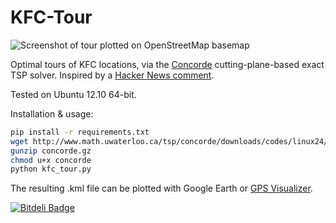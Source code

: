 KFC-Tour
========
![Screenshot of tour plotted on OpenStreetMap basemap](http://i.imgur.com/20Mg7YI.png)

Optimal tours of KFC locations, via the [Concorde](http://www.math.uwaterloo.ca/tsp/concorde/index.html) cutting-plane-based exact TSP solver.
Inspired by a [Hacker News comment](https://news.ycombinator.com/item?id=6324462).

Tested on Ubuntu 12.10 64-bit.

Installation & usage:
```bash
pip install -r requirements.txt
wget http://www.math.uwaterloo.ca/tsp/concorde/downloads/codes/linux24/concorde.gz
gunzip concorde.gz 
chmod u+x concorde
python kfc_tour.py
```

The resulting .kml file can be plotted with Google Earth or [GPS Visualizer](http://www.gpsvisualizer.com).


[![Bitdeli Badge](https://d2weczhvl823v0.cloudfront.net/dbarlett/kfc-tour/trend.png)](https://bitdeli.com/free "Bitdeli Badge")

